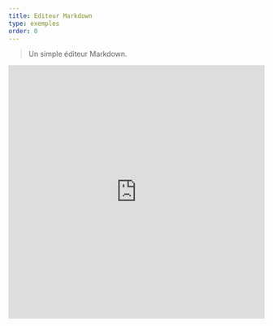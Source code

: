 ```yaml
---
title: Editeur Markdown
type: exemples
order: 0
---
```


> Un simple éditeur Markdown.

<iframe width="100%" height="500" src="https://jsfiddle.net/yyx990803/oe7axeab/embedded/result,html,js,css" allowfullscreen="allowfullscreen" frameborder="0"></iframe>